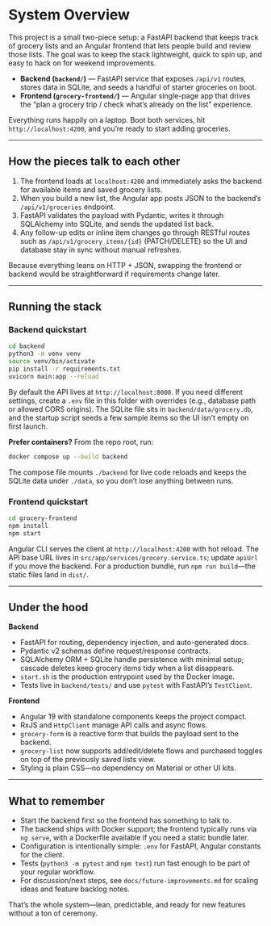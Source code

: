 # System Overview

This project is a small two-piece setup: a FastAPI backend that keeps track of grocery lists and an Angular frontend that lets people build and review those lists. The goal was to keep the stack lightweight, quick to spin up, and easy to hack on for weekend improvements.

- **Backend (`backend/`)** — FastAPI service that exposes `/api/v1` routes, stores data in SQLite, and seeds a handful of starter groceries on boot.
- **Frontend (`grocery-frontend/`)** — Angular single-page app that drives the “plan a grocery trip / check what’s already on the list” experience.

Everything runs happily on a laptop. Boot both services, hit `http://localhost:4200`, and you’re ready to start adding groceries.

---

## How the pieces talk to each other

1. The frontend loads at `localhost:4200` and immediately asks the backend for available items and saved grocery lists.
2. When you build a new list, the Angular app posts JSON to the backend’s `/api/v1/groceries` endpoint.
3. FastAPI validates the payload with Pydantic, writes it through SQLAlchemy into SQLite, and sends the updated list back.
4. Any follow-up edits or inline item changes go through RESTful routes such as `/api/v1/grocery_items/{id}` (PATCH/DELETE) so the UI and database stay in sync without manual refreshes.

Because everything leans on HTTP + JSON, swapping the frontend or backend would be straightforward if requirements change later.

---

## Running the stack

### Backend quickstart

```bash
cd backend
python3 -m venv venv
source venv/bin/activate
pip install -r requirements.txt
uvicorn main:app --reload
```

By default the API lives at `http://localhost:8000`. If you need different settings, create a `.env` file in this folder with overrides (e.g., database path or allowed CORS origins). The SQLite file sits in `backend/data/grocery.db`, and the startup script seeds a few sample items so the UI isn’t empty on first launch.

**Prefer containers?** From the repo root, run:

```bash
docker compose up --build backend
```

The compose file mounts `./backend` for live code reloads and keeps the SQLite data under `./data`, so you don’t lose anything between runs.

### Frontend quickstart

```bash
cd grocery-frontend
npm install
npm start
```

Angular CLI serves the client at `http://localhost:4200` with hot reload. The API base URL lives in `src/app/services/grocery.service.ts`; update `apiUrl` if you move the backend. For a production bundle, run `npm run build`—the static files land in `dist/`.

---

## Under the hood

**Backend**
- FastAPI for routing, dependency injection, and auto-generated docs.
- Pydantic v2 schemas define request/response contracts.
- SQLAlchemy ORM + SQLite handle persistence with minimal setup; cascade deletes keep grocery items tidy when a list disappears.
- `start.sh` is the production entrypoint used by the Docker image.
- Tests live in `backend/tests/` and use `pytest` with FastAPI’s `TestClient`.

**Frontend**
- Angular 19 with standalone components keeps the project compact.
- RxJS and `HttpClient` manage API calls and async flows.
- `grocery-form` is a reactive form that builds the payload sent to the backend.
- `grocery-list` now supports add/edit/delete flows and purchased toggles on top of the previously saved lists view.
- Styling is plain CSS—no dependency on Material or other UI kits.

---

## What to remember

- Start the backend first so the frontend has something to talk to.
- The backend ships with Docker support; the frontend typically runs via `ng serve`, with a Dockerfile available if you need a static bundle later.
- Configuration is intentionally simple: `.env` for FastAPI, Angular constants for the client.
- Tests (`python3 -m pytest` and `npm test`) run fast enough to be part of your regular workflow.
- For discussion/next steps, see `docs/future-improvements.md` for scaling ideas and feature backlog notes.

That’s the whole system—lean, predictable, and ready for new features without a ton of ceremony.
